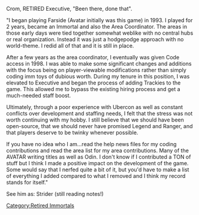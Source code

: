 Crom, RETIRED Executive, "Been there, done that".

"I began playing Farside (Avatar initially was this game) in 1993. I
played for 2 years, became an Immortal and also the Area Coordinator.
The areas in those early days were tied together somewhat weblike with
no central hubs or real organization. Instead it was just a hodgepodge
approach with no world-theme. I redid all of that and it is still in
place.

After a few years as the area coordinator, I eventually was given Code
access in 1998. I was able to make some significant changes and
additions with the focus being on player-viewable modifications rather
than simply coding imm toys of dubious worth. During my tenure in this
position, I was elevated to Executive and began the process of adding
Trackies to the game. This allowed me to bypass the existing hiring
process and get a much-needed staff boost.

Ultimately, through a poor experience with Ubercon as well as constant
conflicts over development and staffing needs, I felt that the stress
was not worth continuing with my hobby. I still believe that we should
have been open-source, that we should never have promised Legend and
Ranger, and that players deserve to be twinky whenever possible.

If you have no idea who I am...read the help news files for my coding
contributions and read the area list for my area contributions. Many of
the AVATAR writing titles as well as Odin. I don't know if I contributed
a TON of stuff but I think I made a positive impact on the development
of the game. Some would say that I nerfed quite a bit of it, but you'd
have to make a list of everything I added compared to what I removed and
I think my record stands for itself."

See him as: Strider (still reading notes!)

[Category:Retired Immortals](Category:Retired_Immortals "wikilink")
